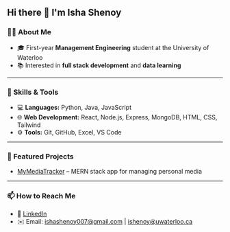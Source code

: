 ## Hi there 👋 I'm Isha Shenoy

### 👩‍💻 About Me
- 🎓 First-year **Management Engineering** student at the University of Waterloo  
- 📚 Interested in **full stack development** and **data learning**

---

### 🚀 Skills & Tools
- 💻 **Languages:** Python, Java, JavaScript 
- 🌐 **Web Development:** React, Node.js, Express, MongoDB, HTML, CSS, Tailwind  
- ⚙️ **Tools:** Git, GitHub, Excel, VS Code  

---

### 📂 Featured Projects
- [MyMediaTracker](https://mymediatracker.app) – MERN stack app for managing personal media

---

### 📫 How to Reach Me
- 💼 [LinkedIn](https://www.linkedin.com/in/isha-shenoy-7b3686288/)  
- ✉️ Email: ishashenoy007@gmail.com | ishenoy@uwaterloo.ca
